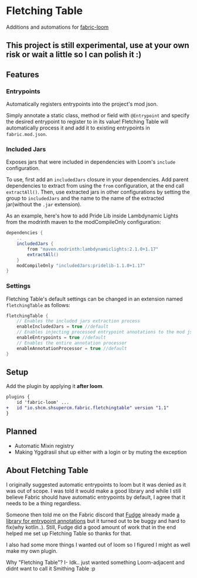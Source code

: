 # Fletching Table
Additions and automations for [fabric-loom](https://github.com/FabricMC/fabric-loom)

## This project is still experimental, use at your own risk or wait a little so I can polish it :)

## Features
### Entrypoints
Automatically registers entrypoints into the project's mod json.

Simply annotate a static class, method or field with `@Entrypoint` and specify the desired entrypoint to register to in its value!
Fletching Table will automatically process it and add it to existing entrypoints in `fabric.mod.json`.

### Included Jars
Exposes jars that were included in dependencies with Loom's `include` configuration.

To use, first add an `includedJars` closure in your dependencies. 
Add parent dependencies to extract from using the `from` configuration, at the end call `extractAll()`.
Then, use extracted jars in other configurations by setting the group to `includedJars` and the name to the name of the extracted jar(without the `.jar` extension).

As an example, here's how to add Pride Lib inside Lambdynamic Lights from the modrinth maven to the modCompileOnly configuration:
```groovy
dependencies {
    ..
    includedJars {
        from "maven.modrinth:lambdynamiclights:2.1.0+1.17"
        extractAll()
    }
    modCompileOnly "includedJars:pridelib-1.1.0+1.17"
}
```

### Settings
Fletching Table's default settings can be changed in an extension named `fletchingTable` as follows:
```groovy
fletchingTable {
    // Enables the included jars extraction process
    enableIncludedJars = true //default
    // Enables injecting processed entrypoint annotations to the mod json
    enableEntrypoints = true //default
    // Enables the entire annotation processor
    enableAnnotationProcessor = true //default
}
```


## Setup
Add the plugin by applying it **after loom**.
```patch
plugins {
    id 'fabric-loom' ...
+   id "io.shcm.shsupercm.fabric.fletchingtable" version "1.1"
}
```

## Planned
 - Automatic Mixin registry
 - Making Yggdrasil shut up either with a login or by muting the exception

## About Fletching Table
I originally suggested automatic entrypoints to loom but it was denied as it was out of scope. I was told it would make a good library and while I still believe Fabric should have automatic entrypoints by default, I agree that it needs to be a thing regardless.

Someone then told me on the Fabric discord that [Fudge](https://github.com/natanfudge) already made [a library for entrypoint annotations](https://github.com/natanfudge/AutoFabric) but it turned out to be buggy and hard to fix(why kotlin..).
Still, Fudge did a good amount of work that in the end helped me set up Fletching Table so thanks for that.

I also had some more things I wanted out of loom so I figured I might as well make my own plugin.

Why "Fletching Table"?
I- Idk.. just wanted something Loom-adjacent and didnt want to call it Smithing Table :p
